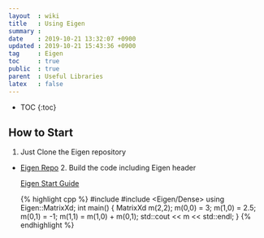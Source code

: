 ```yaml
---
layout  : wiki
title   : Using Eigen
summary : 
date    : 2019-10-21 13:32:07 +0900
updated : 2019-10-21 15:43:36 +0900
tag     : Eigen
toc     : true
public  : true
parent  : Useful Libraries
latex   : false
---
```

* TOC
{:toc}


## How to Start
1. Just Clone the Eigen repository
- [Eigen Repo](https://github.com/eigenteam/eigen-git-mirror)
    2. Build the code including Eigen header

    [Eigen Start Guide](https://eigen.tuxfamily.org/dox/GettingStarted.html)

    {% highlight cpp %}
#include <iostream>
#include <Eigen/Dense>
using Eigen::MatrixXd;
int main()
{
MatrixXd m(2,2);
m(0,0) = 3;
m(1,0) = 2.5;
m(0,1) = -1;
m(1,1) = m(1,0) + m(0,1);
std::cout << m << std::endl;
}
{% endhighlight %}

